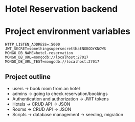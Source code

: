 # Hotel Reservation backend

# Project environment variables

```
HTTP_LISTEN_ADDRESS=:5000
JWT_SECRET=somethingsupersecretthatNOBODYKNOWS
MONGO_DB_NAME=hotel-reservation
MONGO_DB_URL=mongodb://localhost:27017
MONGO_DB_URL_TEST=mongodb://localhost:27017
```

## Project outline

- users -> book room from an hotel
- admins -> going to check reservation/bookings
- Authentication and authorization -> JWT tokens
- Hotels -> CRUD API -> JSON
- Rooms -> CRUD API -> JSON
- Scripts -> database management -> seeding, migration
